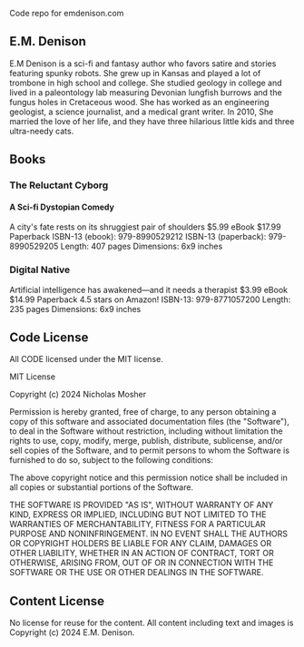 Code repo for emdenison.com

## E.M. Denison

E.M Denison is a sci-fi and fantasy author who favors satire and stories featuring spunky robots. She grew up in Kansas and played a lot of trombone in high school and college. She studied geology in college and lived in a paleontology lab measuring Devonian lungfish burrows and the fungus holes in Cretaceous wood. She has worked as an engineering geologist, a science journalist, and a medical grant writer. In 2010, She married the love of her life, and they have three hilarious little kids and three ultra-needy cats.

## Books

### The Reluctant Cyborg

#### A Sci-fi Dystopian Comedy

A city's fate rests on its shruggiest pair of shoulders
$5.99 eBook
$17.99 Paperback
ISBN-13 (ebook): 979-8990529212
ISBN-13 (paperback): 979-8990529205
Length: 407 pages
Dimensions: 6x9 inches

### Digital Native

Artificial intelligence has awakened—and it needs a therapist
$3.99 eBook
$14.99 Paperback
4.5 stars on Amazon!
ISBN-13: 979-8771057200
Length: 235 pages
Dimensions: 6x9 inches

## Code License

All CODE licensed under the MIT license.

MIT License

Copyright (c) 2024 Nicholas Mosher

Permission is hereby granted, free of charge, to any person obtaining a copy
of this software and associated documentation files (the "Software"), to deal
in the Software without restriction, including without limitation the rights
to use, copy, modify, merge, publish, distribute, sublicense, and/or sell
copies of the Software, and to permit persons to whom the Software is
furnished to do so, subject to the following conditions:

The above copyright notice and this permission notice shall be included in all
copies or substantial portions of the Software.

THE SOFTWARE IS PROVIDED "AS IS", WITHOUT WARRANTY OF ANY KIND, EXPRESS OR
IMPLIED, INCLUDING BUT NOT LIMITED TO THE WARRANTIES OF MERCHANTABILITY,
FITNESS FOR A PARTICULAR PURPOSE AND NONINFRINGEMENT. IN NO EVENT SHALL THE
AUTHORS OR COPYRIGHT HOLDERS BE LIABLE FOR ANY CLAIM, DAMAGES OR OTHER
LIABILITY, WHETHER IN AN ACTION OF CONTRACT, TORT OR OTHERWISE, ARISING FROM,
OUT OF OR IN CONNECTION WITH THE SOFTWARE OR THE USE OR OTHER DEALINGS IN THE
SOFTWARE.

## Content License

No license for reuse for the content. All content including text and images is Copyright (c) 2024 E.M. Denison.
